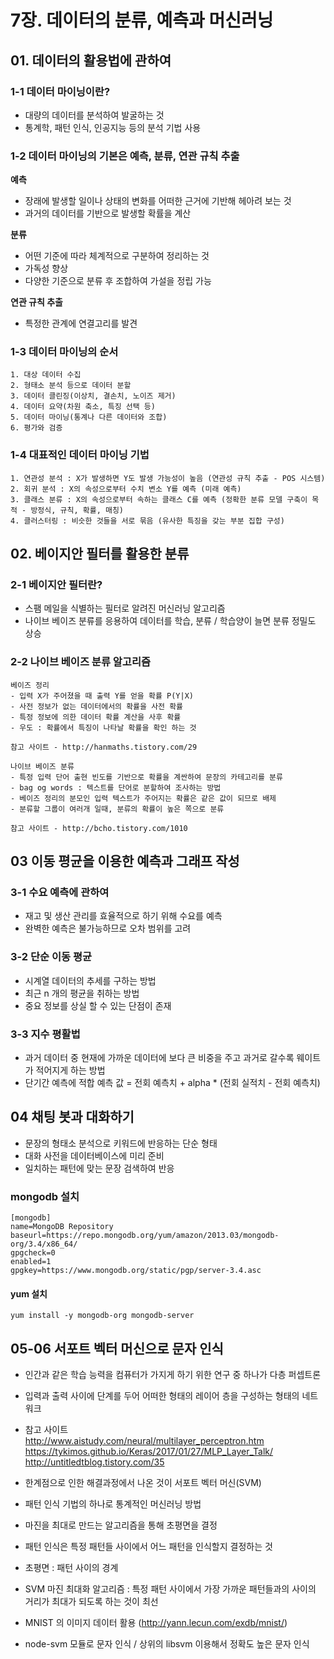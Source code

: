 # 7장. 데이터의 분류, 예측과 머신러닝

## 01. 데이터의 활용법에 관하여


### 1-1 데이터 마이닝이란?
- 대량의 데이터를 분석하여 발굴하는 것
- 통계학, 패턴 인식, 인공지능 등의 분석 기법 사용

### 1-2 데이터 마이닝의 기본은 예측, 분류, 연관 규칙 추출
  
**예측**
- 장래에 발생할 일이나 상태의 변화를 어떠한 근거에 기반해 헤아려 보는 것 
- 과거의 데이터를 기반으로 발생할 확률을 계산

**분류**
- 어떤 기준에 따라 체계적으로 구분하여 정리하는 것
- 가독성 향상
- 다양한 기준으로 분류 후 조합하여 가설을 정립 가능

**연관 규칙 추출**
- 특정한 관계에 연결고리를 발견  

### 1-3 데이터 마이닝의 순서
	1. 대상 데이터 수집  
	2. 형태소 분석 등으로 데이터 분할  
	3. 데이터 클린징(이상치, 결손치, 노이즈 제거)  
	4. 데이터 요약(차원 축소, 특징 선택 등)  
	5. 데이터 마이닝(통계나 다른 데이터와 조합)  
	6. 평가와 검증  

### 1-4 대표적인 데이터 마이닝 기법
	1. 연관성 분석 : X가 발생하면 Y도 발생 가능성이 높음 (연관성 규칙 추출 - POS 시스템)  
	2. 회귀 분석 : X의 속성으로부터 수치 변소 Y를 예측 (미래 예측)  
	3. 클래스 분류 : X의 속성으로부터 속하는 클래스 C를 예측 (정확한 분류 모델 구축이 목적 - 방정식, 규칙, 확률, 매칭)  
	4. 클러스터링 : 비슷한 것들을 서로 묶음 (유사한 특징을 갖는 부분 집합 구성)  


## 02. 베이지안 필터를 활용한 분류


### 2-1 베이지안 필터란?
- 스팸 메일을 식별하는 필터로 알려진 머신러닝 알고리즘
- 나이브 베이즈 분류를 응용하여 데이터를 학습, 분류 / 학습양이 늘면 분류 정밀도 상승

### 2-2 나이브 베이즈 분류 알고리즘
	베이즈 정리
	- 입력 X가 주어졌을 때 출력 Y를 얻을 확률 P(Y|X)
	- 사전 정보가 없는 데이터에서의 확률을 사전 확률
	- 특정 정보에 의한 데이터 확률 계산을 사후 확률
	- 우도 : 확률에서 특징이 나타날 확률을 확인 하는 것

	참고 사이트 - http://hanmaths.tistory.com/29

	나이브 베이즈 분류
	- 특정 입력 단어 출현 빈도를 기반으로 확률을 계싼하여 문장의 카테고리를 분류
	- bag og words : 텍스트를 단어로 분할하여 조사하는 방법
	- 베이즈 정리의 분모인 입력 텍스트가 주어지는 확률은 같은 값이 되므로 배제
	- 분류할 그룹이 여러개 일때, 분류의 확률이 높은 쪽으로 분류

	참고 사이트 - http://bcho.tistory.com/1010

## 03 이동 평균을 이용한 예측과 그래프 작성

### 3-1 수요 예측에 관하여
- 재고 및 생산 관리를 효율적으로 하기 위해 수요를 예측
- 완벽한 예측은 불가능하므로 오차 범위를 고려

### 3-2 단순 이동 평균
- 시계열 데이터의 추세를 구하는 방법
- 최근 n 개의 평균을 취하는 방법
- 중요 정보를 상실 할 수 있는 단점이 존재


### 3-3 지수 평활법
- 과거 데이터 중 현재에 가까운 데이터에 보다 큰 비중을 주고 과거로 갈수록 웨이트가 적어지게 하는 방법
- 단기간 예측에 적합
	예측 값 = 전회 예측치 + alpha * (전회 실적치 - 전회 예측치)


## 04 채팅 봇과 대화하기  
- 문장의 형태소 분석으로 키워드에 반응하는 단순 형태  
- 대화 사전을 데이터베이스에 미리 준비  
- 일치하는 패턴에 맞는 문장 검색하여 반응  

### mongodb 설치
	[mongodb]
	name=MongoDB Repository
	baseurl=https://repo.mongodb.org/yum/amazon/2013.03/mongodb-org/3.4/x86_64/
	gpgcheck=0
	enabled=1
	gpgkey=https://www.mongodb.org/static/pgp/server-3.4.asc

#### yum 설치  
	yum install -y mongodb-org mongodb-server


## 05-06 서포트 벡터 머신으로 문자 인식  
- 인간과 같은 학습 능력을 컴퓨터가 가지게 하기 위한 연구 중 하나가 다층 퍼셉트론  
- 입력과 출력 사이에 단계를 두어 어떠한 형태의 레이어 층을 구성하는 형태의 네트워크  
- 참고 사이트  
http://www.aistudy.com/neural/multilayer_perceptron.htm  
https://tykimos.github.io/Keras/2017/01/27/MLP_Layer_Talk/  
http://untitledtblog.tistory.com/35  

- 한계점으로 인한 해결과정에서 나온 것이 서포트 벡터 머신(SVM)
- 패턴 인식 기법의 하나로 통계적인 머신러닝 방법
- 마진을 최대로 만드는 알고리즘을 통해 초평면을 결정
- 패턴 인식은 특정 패턴들 사이에서 어느 패턴을 인식할지 결정하는 것
- 초평면 : 패턴 사이의 경계
- SVM 마진 최대화 알고리즘 : 특정 패턴 사이에서 가장 가까운 패턴들과의 사이의 거리가 최대가 되도록 하는 것이 최선
- MNIST 의 이미지 데이터 활용 (http://yann.lecun.com/exdb/mnist/)
- node-svm  모듈로 문자 인식 / 상위의 libsvm 이용해서 정확도 높은 문자 인식
